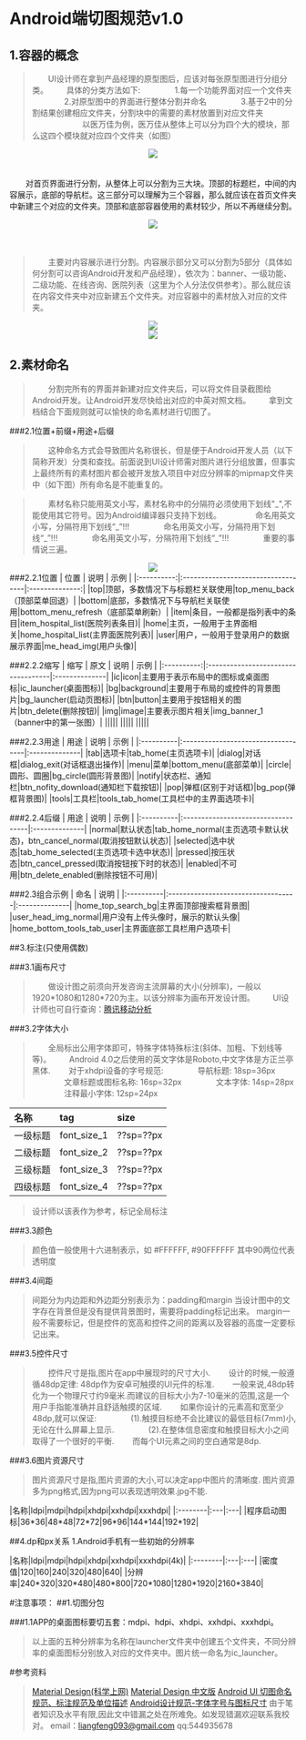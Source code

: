 Android端切图规范v1.0
==========================
1.容器的概念
------------------
>　　UI设计师在拿到产品经理的原型图后，应该对每张原型图进行分组分类。
>　　具体的分类方法如下:
>　　　　1.每一个功能界面对应一个文件夹
>　　　　2.对原型图中的界面进行整体分割并命名
>　　　　3.基于2中的分割结果创建相应文件夹，分割块中的需要的素材放置到对应文件夹
>　　　　
>　　以医万佳为例，医万佳从整体上可以分为四个大的模块，那么这四个模块就对应四个文件夹（如图）

<div align=center><img src="https://raw.githubusercontent.com/liangfeng093/MarkdownBlogs/master/res/2018-7/pic_menu1.png"/></div>　　


　　对首页界面进行分割，从整体上可以分割为三大块。顶部的标题栏，中间的内容展示，底部的导航栏。这三部分可以理解为三个容器，那么就应该在首页文件夹中新建三个对应的文件夹。顶部和底部容器使用的素材较少，所以不再继续分割。

<div align=center><img src="https://raw.githubusercontent.com/liangfeng093/MarkdownBlogs/master/res/2018-7/pic_menu2.png"/></div>

　　
>　　主要对内容展示进行分割。内容展示部分又可以分割为5部分（具体如何分割可以咨询Android开发和产品经理），依次为：banner、一级功能、二级功能、在线咨询、医院列表（这里为个人分法仅供参考）。那么就应该在内容文件夹中对应新建五个文件夹。对应容器中的素材放入对应的文件夹。


<div align=center><img src="https://raw.githubusercontent.com/liangfeng093/MarkdownBlogs/master/res/2018-7/pic_menu4.png"/></div>


<div align=center><img src="https://raw.githubusercontent.com/liangfeng093/MarkdownBlogs/master/res/2018-7/pic_menu3.png"/></div>



2.素材命名
-----------------
>　　分割完所有的界面并新建对应文件夹后，可以将文件目录截图给Android开发。让Android开发尽快给出对应的中英对照文档。
>　　拿到文档结合下面规则就可以愉快的命名素材进行切图了。

###2.1位置+前缀+用途+后缀
>　　这种命名方式会导致图片名称很长，但是便于Android开发人员（以下简称开发）分类和查找。前面说到UI设计师需对图片进行分组放置，但事实上最终所有的素材图片都会被开发放入项目中对应分辨率的mipmap文件夹中（如下图）所有命名是不能重复的。



>　　素材名称只能用英文小写，素材名称中的分隔符必须使用下划线"\_",不能使用其它符号。因为Android编译器只支持下划线。
>　　　　命名用英文小写，分隔符用下划线“\_”!!!
>　　　　命名用英文小写，分隔符用下划线“\_”!!!
>　　　　命名用英文小写，分隔符用下划线“\_”!!!
>　　　　重要的事情说三遍。

<div align=center><img src="https://raw.githubusercontent.com/liangfeng093/MarkdownBlogs/master/res/2018-7/pic_menu6.png"/></div>
###2.2.1位置
| 位置  | 说明 | 示例 |
|:----------:|:-----------------------------------|:--------------:|
|top|顶部，多数情况下与标题栏关联使用|top_menu_back（顶部菜单回退）|
|bottom|底部，多数情况下与导航栏关联使用|bottom_menu_refresh（底部菜单刷新）|
|item|条目，一般都是指列表中的条目|item_hospital_list(医院列表条目)|
|home|主页，一般用于主界面相关|home_hospital_list(主界面医院列表)|
|user|用户，一般用于登录用户的数据展示界面|me_head_img(用户头像)|

###2.2.2缩写
| 缩写  | 原文 | 说明 | 示例 |
|:----------:|:-----------------------------------|:--------------|
|ic|icon|主要用于表示布局中的图标或桌面图标|ic_launcher(桌面图标)|
|bg|background|主要用于布局的或控件的背景图片|bg_launcher(启动页图标)|
|btn|button|主要用于按钮相关的图片|btn_delete(删除按钮)|
|img|image|主要表示图片相关|img_banner_1（banner中的第一张图）|
|||||
|||||
|||||

###2.2.3用途
| 用途 | 说明 | 示例 |
|:----------|:-----------------------------------|:--------------|
|tab|选项卡|tab_home(主页选项卡)|
|dialog|对话框|dialog_exit(对话框退出操作)|
|menu|菜单|bottom_menu(底部菜单)|
|circle|圆形、圆圈|bg_circle(圆形背景图)|
|notify|状态栏、通知栏|btn_nofity_download(通知栏下载按钮)|
|pop|弹框(区别于对话框)|bg_pop(弹框背景图)|
|tools|工具栏|tools_tab_home(工具栏中的主界面选项卡)|


###2.2.4后缀
| 用途 | 说明 | 示例 |
|:----------|:-----------------------------------|:--------------|
|normal|默认状态|tab_home_normal(主页选项卡默认状态)，btn_cancel_normal(取消按钮默认状态)|
|selected|选中状态|tab_home_selected(主页选项卡选中状态)|
|pressed|按压状态|btn_cancel_pressed(取消按钮按下时的状态)|
|enabled|不可用|btn_delete_enabled(删除按钮不可用)|


###2.3组合示例
| 命名 | 说明 |
|:----------|:-----------------------------------|:--------------|
|home_top_search_bg|主界面顶部搜索框背景图|
|user_head_img_normal|用户没有上传头像时，展示的默认头像|
|home_bottom_tools_tab_user|主界面底部工具栏用户选项卡|




##3.标注(只使用偶数)

###3.1画布尺寸
>　　做设计图之前须向开发咨询主流屏幕的大小(分辨率)，一般以1920\*1080和1280\*720为主。以该分辨率为画布开发设计图。
>　　UI设计师也可自行查询：<a href="https://mta.qq.com/mta/data/device/resolution">腾讯移动分析</a>

###3.2字体大小
>　　全局标出公用字体即可，特殊字体特殊标注(斜体、加粗、下划线等等)。
>　　Android 4.0之后使用的英文字体是Roboto,中文字体是方正兰亭黑体.
>　　对于xhdpi设备的字号规范:
>　　　　导航标题: 18sp=36px
>　　　　文章标题或图标名称: 16sp=32px
>　　　　文本字体: 14sp=28px
>　　　　注释最小字体: 12sp=24px


|名称|tag|size|
|:--------|:---|:---|
|一级标题|font_size_1|??sp=??px|
|二级标题|font_size_2|??sp=??px|
|三级标题|font_size_3|??sp=??px|
|四级标题|font_size_4|??sp=??px|
>设计师以该表作为参考，标记全局标注


###3.3颜色
>颜色值一般使用十六进制表示，如 #FFFFFF, #90FFFFFF 其中90两位代表透明度


###3.4间距
>间距分为内边距和外边距分别表示为：padding和margin
>当设计图中的文字存在背景但是没有提供背景图时，需要将padding标记出来。
>margin一般不需要标记，但是控件的宽高和控件之间的距离以及容器的高度一定要标记出来。

###3.5控件尺寸
>　　控件尺寸是指,图片在app中展现时的尺寸大小.
>　　设计的时候,一般遵循48dp定律: 48dp作为安卓可触摸的UI元件的标准.
>　　一般来说,48dp转化为一个物理尺寸约9毫米.而建议的目标大小为7-10毫米的范围,这是一个用户手指能准确并且舒适触摸的区域.
>　　如果你设计的元素高和宽至少48dp,就可以保证:
>　　　　(1).触摸目标绝不会比建议的最低目标(7mm)小,无论在什么屏幕上显示.
>　　　　(2).在整体信息密度和触摸目标大小之间取得了一个很好的平衡.
>　　而每个UI元素之间的空白通常是8dp.


###3.6图片资源尺寸
>图片资源尺寸是指,图片资源的大小,可以决定app中图片的清晰度.
>图片资源多为png格式,因为png可以表现透明效果.jpg不能.





|名称|ldpi|mdpi|hdpi|xhdpi|xxhdpi|xxxhdpi|
|:--------|:---|:---|
|程序启动图标|36\*36|48\*48|72\*72|96\*96|144\*144|192\*192|



##4.dp和px关系
1.Android手机有一些初始的分辨率

|名称|ldpi|mdpi|hdpi|xhdpi|xxhdpi|xxxhdpi(4k)|
|:--------|:---|:---|
|密度值|120|160|240|320|480|640|
|分辨率|240\*320|320\*480|480\*800|720\*1080|1280\*1920|2160\*3840|









#注意事项：
##1.切图分包

###1.1APP的桌面图标要切五套：mdpi、hdpi、xhdpi、xxhdpi、xxxhdpi。
>以上面的五种分辨率为名称在launcher文件夹中创建五个文件夹，不同分辨率的桌面图标分别放入对应的文件夹中。图片统一命名为ic_launcher。


#参考资料
><a href="https://material.io/design/introduction/#principles">Material Design(科学上网)</a>
><a href="http://design.1sters.com/#">Material Design 中文版</a>
><a href="https://blog.csdn.net/klxh2009/article/details/74938009">Android UI 切图命名规范、标注规范及单位描述</a>
><a href="https://blog.csdn.net/yuanshuaicsdn/article/details/51878574">Android设计规范-字体字号与图标尺寸</a>
>由于笔者知识及水平有限,因此文中错漏之处在所难免。如发现错漏欢迎联系我校对。
>email：liangfeng093@gmail.com
>qq:544935678


